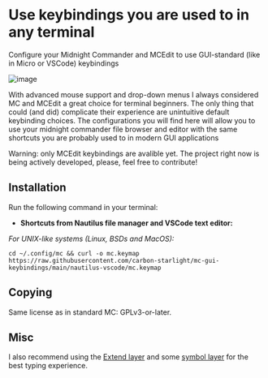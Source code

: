 # Use keybindings you are used to in any terminal
 Configure your Midnight Commander and MCEdit to use GUI-standard (like in Micro or VSCode) keybindings

![image](https://github.com/user-attachments/assets/610fa755-ee14-48cc-96c3-8590eec524ee)

With advanced mouse support and drop-down menus I always considered MC and MCEdit a great choice for terminal beginners. The only thing that could (and did) complicate their experience
 are unintuitive default keybinding choices. The configurations you will find here will allow you to use your midnight commander file browser and editor with the same shortcuts 
 you are probably used to in modern GUI applications

Warning: only MCEdit keybindings are avalible yet. The project right now is being actively developed, please, feel free to contribute!

## Installation


Run the following command in your terminal:

* **Shortcuts from Nautilus file manager and VSCode text editor:**

_For UNIX-like systems (Linux, BSDs and MacOS):_

```
cd ~/.config/mc && curl -o mc.keymap https://raw.githubusercontent.com/carbon-starlight/mc-gui-keybindings/main/nautilus-vscode/mc.keymap
```

## Copying

Same license as in standard MC: GPLv3-or-later.

## Misc

I also recommend using the [Extend layer](https://dreymar.colemak.org/layers-extend.html) and some [symbol layer](https://colemakmods.github.io/ergonomic-mods/symbols.html) for the best typing experience.
